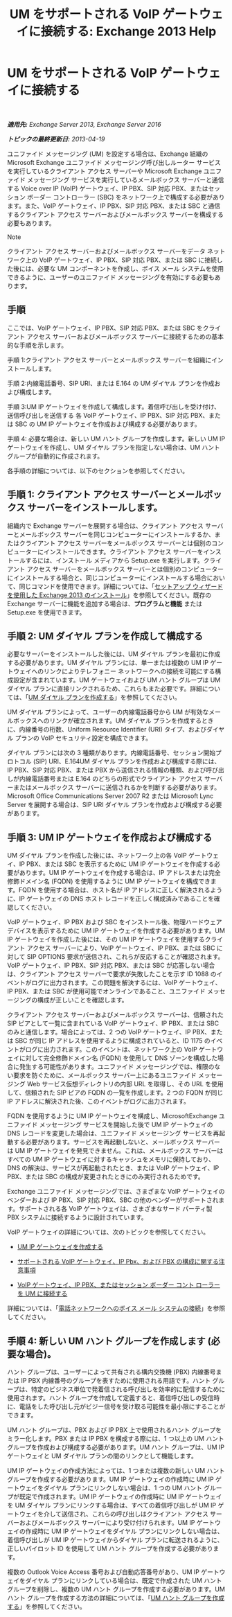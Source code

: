 ﻿---
title: 'UM をサポートされる VoIP ゲートウェイに接続する: Exchange 2013 Help'
TOCTitle: UM をサポートされる VoIP ゲートウェイに接続する
ms:assetid: b8dfc8bd-2ee5-418d-b0a4-4fa2ec7e2a2e
ms:mtpsurl: https://technet.microsoft.com/ja-jp/library/Bb124360(v=EXCHG.150)
ms:contentKeyID: 50555862
ms.date: 04/24/2018
mtps_version: v=EXCHG.150
ms.translationtype: HT
---

# UM をサポートされる VoIP ゲートウェイに接続する

 

_**適用先:** Exchange Server 2013, Exchange Server 2016_

_**トピックの最終更新日:** 2013-04-19_

ユニファイド メッセージング (UM) を設定する場合は、Exchange 組織の Microsoft Exchange ユニファイド メッセージング呼び出しルーター サービスを実行しているクライアント アクセス サーバーや Microsoft Exchange ユニファイド メッセージング サービスを実行しているメールボックス サーバーと通信する Voice over IP (VoIP) ゲートウェイ、IP PBX、SIP 対応 PBX、またはセッション ボーダー コントローラー (SBC) をネットワーク上で構成する必要があります。また、VoIP ゲートウェイ、IP PBX、SIP 対応 PBX、または SBC と通信するクライアント アクセス サーバーおよびメールボックス サーバーを構成する必要もあります。


> [!NOTE]
> クライアント アクセス サーバーおよびメールボックス サーバーをデータ ネットワーク上の VoIP ゲートウェイ、IP PBX、SIP 対応 PBX、または SBC に接続した後には、必要な UM コンポーネントを作成し、ボイス メール システムを使用できるように、ユーザーのユニファイド メッセージングを有効にする必要もあります。



## 手順

ここでは、VoIP ゲートウェイ、IP PBX、SIP 対応 PBX、または SBC をクライアント アクセス サーバーおよびメールボックス サーバーに接続するための基本的な手順を示します。

手順 1:クライアント アクセス サーバーとメールボックス サーバーを組織にインストールします。

手順 2:内線電話番号、SIP URI、または E.164 の UM ダイヤル プランを作成および構成します。

手順 3:UM IP ゲートウェイを作成して構成します。着信呼び出しを受け付け、送信呼び出しを送信する 各 VoIP ゲートウェイ、IP PBX、SIP 対応 PBX、または SBC の UM IP ゲートウェイを作成および構成する必要があります。

手順 4: 必要な場合は、新しい UM ハント グループを作成します。新しい UM IP ゲートウェイを作成し、UM ダイヤル プランを指定しない場合は、UM ハント グループが自動的に作成されます。

各手順の詳細については、以下のセクションを参照してください。

## 手順 1: クライアント アクセス サーバーとメールボックス サーバーをインストールします。

組織内で Exchange サーバーを展開する場合は、クライアント アクセス サーバーとメールボックス サーバーを同じコンピューターにインストールするか、またはクライアント アクセス サーバーをメールボックス サーバーとは個別のコンピューターにインストールできます。クライアント アクセス サーバーをインストールするには、インストール メディアから Setup.exe を実行します。クライアント アクセス サーバーをメールボックス サーバーとは個別のコンピューターにインストールする場合と、同じコンピューターにインストールする場合において、同じコマンドを使用できます。詳細については、「[セットアップ ウィザードを使用した Exchange 2013 のインストール](install-exchange-2013-using-the-setup-wizard-exchange-2013-help.md)」を参照してください。既存の Exchange サーバーに機能を追加する場合は、<strong>プログラムと機能</strong> または Setup.exe を使用できます。

## 手順 2: UM ダイヤル プランを作成して構成する

必要なサーバーをインストールした後には、UM ダイヤル プランを最初に作成する必要があります。UM ダイヤル プランには、単一または複数の UM IP ゲートウェイへのリンクによりテレフォニー ネットワークへの接続を可能にする構成設定が含まれています。UM ゲートウェイおよび UM ハント グループは UM ダイヤル プランに直接リンクされるため、これらもまた必要です。詳細については、「[UM ダイヤル プランを作成する](https://docs.microsoft.com/ja-jp/exchange/voice-mail-unified-messaging/connect-voice-mail-system/create-um-dial-plan)」を参照してください。

UM ダイヤル プランによって、ユーザーの内線電話番号から UM が有効なメールボックスへのリンクが確立されます。UM ダイヤル プランを作成するときに、内線番号の桁数、Uniform Resource Identifier (URI) タイプ、およびダイヤル プランの VoIP セキュリティ設定を構成できます。

ダイヤル プランには次の 3 種類があります。内線電話番号、セッション開始プロトコル (SIP) URI、E.164UM ダイヤル プランを作成および構成する際には、IP PBX、SIP 対応 PBX、または PBX から送信される情報の種類、および呼び出しが内線電話番号または E.164 のどちらの形式でクライアント アクセス サーバーまたはメールボックス サーバーに送信されるかを判断する必要があります。Microsoft Office Communications Server 2007 R2 または Microsoft Lync Server を展開する場合は、SIP URI ダイヤル プランを作成および構成する必要があります。

## 手順 3: UM IP ゲートウェイを作成および構成する

UM ダイヤル プランを作成した後には、ネットワーク上の各 VoIP ゲートウェイ、IP PBX、または SBC を表示するために UM IP ゲートウェイを作成する必要があります。UM IP ゲートウェイを作成する場合は、IP アドレスまたは完全修飾ドメイン名 (FQDN) を使用するように UM IP ゲートウェイを構成できます。FQDN を使用する場合は、ホスト名が IP アドレスに正しく解決されるように、IP ゲートウェイの DNS ホスト レコードを正しく構成済みであることを確認してください。

VoIP ゲートウェイ、IP PBX および SBC をインストール後、物理ハードウェア デバイスを表示するために UM IP ゲートウェイを作成する必要があります。UM IP ゲートウェイを作成した後には、その UM IP ゲートウェイを使用するクライアント アクセス サーバーにより、VoIP ゲートウェイ、IP PBX、または SBC に対して SIP OPTIONS 要求が送信され、これらが反応することが確認されます。VoIP ゲートウェイ、IP PBX、SIP 対応 PBX、または SBC が応答しない場合は、クライアント アクセス サーバーで要求が失敗したことを示す ID 1088 のイベントがログに出力されます。この問題を解決するには、VoIP ゲートウェイ、IP PBX、または SBC が使用可能でオンラインであること、ユニファイド メッセージングの構成が正しいことを確認します。

クライアント アクセス サーバーおよびメールボックス サーバーは、信頼された SIP ピアとして一覧に含まれている VoIP ゲートウェイ、IP PBX、または SBC のみと通信します。場合によっては、2 つの VoIP ゲートウェイ、IP PBX、または SBC が同じ IP アドレスを使用するように構成されていると、ID 1175 のイベントがログに出力されます。このイベントは、ネットワーク上の VoIP ゲートウェイに対して完全修飾ドメイン名 (FQDN) を使用して DNS ゾーンを構成した場合に発生する可能性があります。ユニファイド メッセージングでは、権限のない要求を防ぐために、メールボックス サーバー上にあるユニファイド メッセージング Web サービス仮想ディレクトリの内部 URL を取得し、その URL を使用して、信頼された SIP ピアの FQDN の一覧を作成します。2 つの FQDN が同じ IP アドレスに解決された後、このイベントがログに出力されます。

FQDN を使用するように UM IP ゲートウェイを構成し、MicrosoftExchange ユニファイド メッセージング サービスを開始した後で UM IP ゲートウェイの DNS レコードを変更した場合は、ユニファイド メッセージング サービスを再起動する必要があります。サービスを再起動しないと、メールボックス サーバーは UM IP ゲートウェイを発見できません。これは、メールボックス サーバーはすべての UM IP ゲートウェイに対するキャッシュをメモリに保持しており、DNS の解決は、サービスが再起動されたとき、または VoIP ゲートウェイ、IP PBX、または SBC の構成が変更されたときにのみ実行されるためです。

Exchange ユニファイド メッセージングでは、さまざまな VoIP ゲートウェイのベンダーおよび IP PBX、SIP 対応 PBX、SBC の他のベンダーがサポートされます。サポートされる各 VoIP ゲートウェイは、さまざまなサード パーティ製 PBX システムに接続するように設計されています。

VoIP ゲートウェイの詳細については、次のトピックを参照してください。

  - [UM IP ゲートウェイを作成する](https://docs.microsoft.com/ja-jp/exchange/voice-mail-unified-messaging/connect-voice-mail-system/create-um-ip-gateway)

  - [サポートされる VoIP ゲートウェイ、IP Pbx、および PBX の構成に関する注意事項](https://docs.microsoft.com/ja-jp/exchange/voice-mail-unified-messaging/telephone-system-integration-with-um/configuration-notes-for-voip-gateways)

  - [VoIP ゲートウェイ、IP PBX、またはセッション ボーダー コント ローラーを UM に接続する](connect-a-voip-gateway-ip-pbx-or-session-border-controller-to-um-exchange-2013-help.md)

詳細については、「[電話ネットワークへのボイス メール システムの接続](https://docs.microsoft.com/ja-jp/exchange/voice-mail-unified-messaging/connect-voice-mail-system/connect-voice-mail-system)」を参照してください。

## 手順 4: 新しい UM ハント グループを作成します (必要な場合)。

ハント グループは、ユーザーによって共有される構内交換機 (PBX) 内線番号または IP PBX 内線番号のグループを表すために使用される用語です。ハント グループは、特定のビジネス単位で発着信される呼び出しを効率的に配信するために使用されます。ハント グループを作成して定義すると、着信呼び出しの受信時に、電話をした呼び出し元がビジー信号を受け取る可能性を最小限にすることができます。

UM ハント グループは、PBX および IP PBX 上で使用されるハント グループをミラー化します。PBX または IP PBX を構成する際には、1 つ以上の UM ハント グループを作成および構成する必要があります。UM ハント グループは、UM IP ゲートウェイと UM ダイヤル プランの間のリンクとして機能します。

UM IP ゲートウェイの作成方法によっては、1 つまたは複数の新しい UM ハント グループを作成する必要があります。UM IP ゲートウェイの作成時に UM IP ゲートウェイをダイヤル プランにリンクしない場合は、1 つの UM ハント グループが既定で作成されます。UM IP ゲートウェイの作成時に UM IP ゲートウェイを UM ダイヤル プランにリンクする場合は、すべての着信呼び出しが UM IP ゲートウェイを介して送信され、これらの呼び出しはクライアント アクセス サーバーおよびメールボックス サーバーにより受け付けられます。UM IP ゲートウェイの作成時に UM IP ゲートウェイをダイヤル プランにリンクしない場合は、着信呼び出しが UM IP ゲートウェイからダイヤル プランに転送されるように、正しいパイロット ID を使用して UM ハント グループを作成する必要があります。

複数の Outlook Voice Access 番号および自動応答番号があり、UM IP ゲートウェイをダイヤル プランにリンクしている場合は、既定で作成された UM ハント グループを削除し、複数の UM ハント グループを作成する必要があります。UM ハント グループを作成する方法の詳細については、「[UM ハント グループを作成する](create-a-um-hunt-group-exchange-2013-help.md)」を参照してください。

